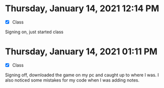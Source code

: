 # Thursday, January 14, 2021 12:14 PM
- [x] Class

Signing on, just started class 
# Thursday, January 14, 2021 01:11 PM
- [x] Class

Signing off, downloaded the game on my pc and caught up to where I was. I also noticed some mistakes for my code when I was adding notes. 
